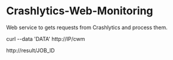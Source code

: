 # Crashlytics-Web-Monitoring 
Web service to gets requests from Crashlytics and process them.

curl --data 'DATA' http://IP/cwm
 
http://result/JOB_ID
